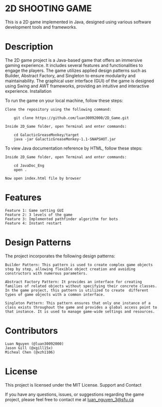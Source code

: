 # 2D SHOOTING GAME

This is a 2D game implemented in Java, designed using various software development tools and frameworks.

# Description

The 2D game project is a Java-based game that offers an immersive gaming experience. It includes several features and functionalities to engage the players. The game utilizes applied design patterns such as Builder, Abstract Factory, and Singleton to ensure modularity and maintainability. The graphical user interface (GUI) of the game is designed using Swing and AWT frameworks, providing an intuitive and interactive experience.
Installation

To run the game on your local machine, follow these steps:

    Clone the repository using the following command:

        git clone https://github.com/luan30092000/2D_Game.git

    Inside 2D_Game folder, open Terminal and enter commands:
        
        cd GalacticGreaseMonkey/target
        java -jar GalacticGreaseMonkey-1.1-SNAPSHOT.jar

To view Java documentation reference by HTML, follow these steps:

    Inside 2D_Game folder, open Terminal and enter commands:
       
        cd JavaDoc_Eng
        open .
    
    Now open index.html file by browser
    
# Features

    Feature 1: Game setting GUI
    Feature 2: 3 levels of the game
    Feature 3: Implemented pathfinder algorithm for bots 
    Feature 4: Instant restart


# Design Patterns

The project incorporates the following design patterns:

    Builder Pattern: This pattern is used to create complex game objects step by step, allowing flexible object creation and avoiding constructors with numerous parameters.

    Abstract Factory Pattern: It provides an interface for creating families of related objects without specifying their concrete classes. In the game project, this pattern is utilized to create  different types of game objects with a common interface.

    Singleton Pattern: This pattern ensures that only one instance of a class exists throughout the game and provides a global access point to that instance. It is used to manage game-wide settings and resources.

# Contributors

    Luan Nguyen (@luan30092000)
    Jason Gill (@xgill15x)
    Micheal Chen (@xzh1106)
    

# License

This project is licensed under the MIT License.
Support and Contact

If you have any questions, issues, or suggestions regarding the game project, please feel free to contact me at luan_nguyen_3@sfu.ca
